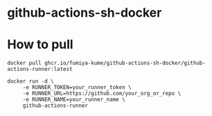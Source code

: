 # github-actions-sh-docker

# How to pull
```docker pull ghcr.io/fumiya-kume/github-actions-sh-docker/github-actions-runner:latest```

```
docker run -d \
     -e RUNNER_TOKEN=your_runner_token \
     -e RUNNER_URL=https://github.com/your_org_or_repo \
     -e RUNNER_NAME=your_runner_name \
     github-actions-runner
```

